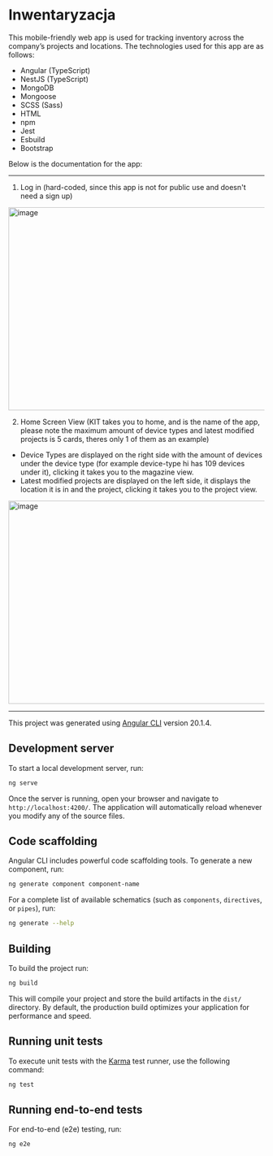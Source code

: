 # Inwentaryzacja

This mobile-friendly web app is used for tracking inventory across the company’s projects and locations. The technologies used for this app are as follows:

- Angular (TypeScript)
- NestJS (TypeScript)
- MongoDB
- Mongoose
- SCSS (Sass)
- HTML
- npm
- Jest
- Esbuild
- Bootstrap
   
Below is the documentation for the app:

--------------------------------------------------------------------
1. Log in (hard-coded, since this app is not for public use and doesn't need a sign up)
<img width="600" height="400" alt="image" src="https://github.com/user-attachments/assets/0d390842-afba-4b69-af7d-f23a4a3ee7a6" />

2. Home Screen View (KIT takes you to home, and is the name of the app, please note the maximum amount of device types and latest modified projects is 5 cards, theres only 1 of them as an example)
- Device Types are displayed on the right side with the amount of devices under the device type (for example device-type hi has 109 devices under it), clicking it takes you to the magazine view.
- Latest modified projects are displayed on the left side, it displays the location it is in and the project, clicking it takes you to the project view.
<img width="600" height="400" alt="image" src="https://github.com/user-attachments/assets/ad727736-4f02-4ee6-8901-ed4f2f3cf20f" />



------------------------------------------------------------
This project was generated using [Angular CLI](https://github.com/angular/angular-cli) version 20.1.4.

## Development server

To start a local development server, run:

```bash
ng serve
```

Once the server is running, open your browser and navigate to `http://localhost:4200/`. The application will automatically reload whenever you modify any of the source files.

## Code scaffolding

Angular CLI includes powerful code scaffolding tools. To generate a new component, run:

```bash
ng generate component component-name
```

For a complete list of available schematics (such as `components`, `directives`, or `pipes`), run:

```bash
ng generate --help
```

## Building

To build the project run:

```bash
ng build
```

This will compile your project and store the build artifacts in the `dist/` directory. By default, the production build optimizes your application for performance and speed.

## Running unit tests

To execute unit tests with the [Karma](https://karma-runner.github.io) test runner, use the following command:

```bash
ng test
```

## Running end-to-end tests

For end-to-end (e2e) testing, run:

```bash
ng e2e
```





